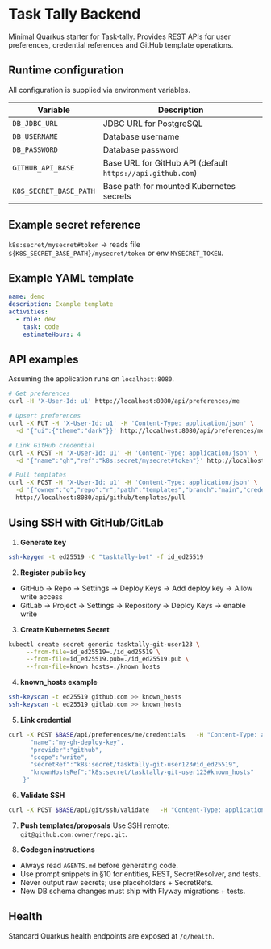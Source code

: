 # Task Tally Backend

Minimal Quarkus starter for Task‑tally. Provides REST APIs for user preferences, credential references and GitHub template operations.

## Runtime configuration
All configuration is supplied via environment variables.

| Variable | Description |
|---|---|
| `DB_JDBC_URL` | JDBC URL for PostgreSQL |
| `DB_USERNAME` | Database username |
| `DB_PASSWORD` | Database password |
| `GITHUB_API_BASE` | Base URL for GitHub API (default `https://api.github.com`) |
| `K8S_SECRET_BASE_PATH` | Base path for mounted Kubernetes secrets |

## Example secret reference
`k8s:secret/mysecret#token` → reads file `${K8S_SECRET_BASE_PATH}/mysecret/token` or env `MYSECRET_TOKEN`.

## Example YAML template
```yaml
name: demo
description: Example template
activities:
  - role: dev
    task: code
    estimateHours: 4
```

## API examples
Assuming the application runs on `localhost:8080`.

```bash
# Get preferences
curl -H 'X-User-Id: u1' http://localhost:8080/api/preferences/me

# Upsert preferences
curl -X PUT -H 'X-User-Id: u1' -H 'Content-Type: application/json' \
  -d '{"ui":{"theme":"dark"}}' http://localhost:8080/api/preferences/me

# Link GitHub credential
curl -X POST -H 'X-User-Id: u1' -H 'Content-Type: application/json' \
  -d '{"name":"gh","ref":"k8s:secret/mysecret#token"}' http://localhost:8080/api/github/link

# Pull templates
curl -X POST -H 'X-User-Id: u1' -H 'Content-Type: application/json' \
  -d '{"owner":"o","repo":"r","path":"templates","branch":"main","credentialName":"gh"}' \
  http://localhost:8080/api/github/templates/pull
```

## Using SSH with GitHub/GitLab

1. **Generate key**
```bash
ssh-keygen -t ed25519 -C "tasktally-bot" -f id_ed25519
```

2. **Register public key**
- GitHub → Repo → Settings → Deploy Keys → Add deploy key → Allow write access
- GitLab → Project → Settings → Repository → Deploy Keys → enable write

3. **Create Kubernetes Secret**
```bash
kubectl create secret generic tasktally-git-user123 \
     --from-file=id_ed25519=./id_ed25519 \
     --from-file=id_ed25519.pub=./id_ed25519.pub \
     --from-file=known_hosts=./known_hosts
```

4. **known_hosts example**
```bash
ssh-keyscan -t ed25519 github.com >> known_hosts
ssh-keyscan -t ed25519 gitlab.com >> known_hosts
```

5. **Link credential**
```bash
curl -X POST $BASE/api/preferences/me/credentials   -H "Content-Type: application/json" -H "X-User-Id: user123"   -d '{
      "name":"my-gh-deploy-key",
      "provider":"github",
      "scope":"write",
      "secretRef":"k8s:secret/tasktally-git-user123#id_ed25519",
      "knownHostsRef":"k8s:secret/tasktally-git-user123#known_hosts"
    }'
```

6. **Validate SSH**
```bash
curl -X POST $BASE/api/git/ssh/validate   -H "Content-Type: application/json" -H "X-User-Id: user123"   -d '{"provider":"github","owner":"acme","repo":"templates","branch":"main","credentialName":"my-gh-deploy-key"}'
```

7. **Push templates/proposals**
Use SSH remote: `git@github.com:owner/repo.git`.

8. **Codegen instructions**
- Always read `AGENTS.md` before generating code.
- Use prompt snippets in §10 for entities, REST, SecretResolver, and tests.
- Never output raw secrets; use placeholders + SecretRefs.
- New DB schema changes must ship with Flyway migrations + tests.

## Health
Standard Quarkus health endpoints are exposed at `/q/health`.
